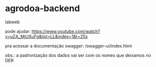 # agrodoa-backend

labweb

pode ajudar: https://www.youtube.com/watch?v=uZA_MjUXuFg&list=LL&index=1&t=25s

pra acessar a documentação swagger: /swagger-ui/index.html

obs.: a padronização dos dados vai ser com os nomes que deixamos no DER